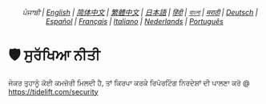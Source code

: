 <div align="center">
    <h6>
        <picture>
            <source type="image/svg+xml" media="(prefers-color-scheme: dark)" srcset="https://assets.scsstocss.org/images/icons/earth/white/icon32.svg?v=7e4a141">
            <img height=14 src="https://assets.scsstocss.org/images/icons/earth/black/icon32.svg?v=7e4a141">
        </picture>
        &nbsp;ਪੰਜਾਬੀ |
        <a href="../SECURITY.md">English</a> |
        <a href="../zh-cn/SECURITY.md">简体中文</a> |
        <a href="../zh-tw/LICENSE.md">繁體中文</a> |
        <a href="../ja/SECURITY.md">日本語</a> |
        <a href="../hi/SECURITY.md">हिंदी</a> |
        <a href="../bn/SECURITY.md">বাংলা</a> |
        <a href="../mr/SECURITY.md">मराठी</a> |
        <a href="../de/SECURITY.md">Deutsch</a> |
        <a href="../es/SECURITY.md">Español</a> |
        <a href="../fr/SECURITY.md">Français</a> |
        <a href="../it/SECURITY.md">Italiano</a> |
        <a href="../nl/SECURITY.md">Nederlands</a> |
        <a href="../pt/SECURITY.md">Português</a>
    </h6>
</div>

# 🛡️ ਸੁਰੱਖਿਆ ਨੀਤੀ

ਜੇਕਰ ਤੁਹਾਨੂੰ ਕੋਈ ਕਮਜ਼ੋਰੀ ਮਿਲਦੀ ਹੈ, ਤਾਂ ਕਿਰਪਾ ਕਰਕੇ ਰਿਪੋਰਟਿੰਗ ਨਿਰਦੇਸ਼ਾਂ ਦੀ ਪਾਲਣਾ ਕਰੋ @ https://tidelift.com/security

